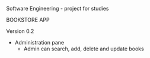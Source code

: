 Software Engineering - project for studies

BOOKSTORE APP

Version 0.2

- Administration pane
  - Admin can search, add, delete and update books
